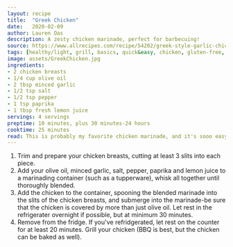 ```yaml
---
layout: recipe
title:  "Greek Chicken"
date:   2020-02-09
author: Lauren Oas
description: A zesty chicken marinade, perfect for barbecuing!
source: https://www.allrecipes.com/recipe/54202/greek-style-garlic-chicken-breast/
tags: [healthy/light, grill, basics, quick&easy, chicken, gluten-free, make-ahead]
image: assets/GreekChicken.jpg
ingredients:
- 2 chicken breasts
- 1/4 cup olive oil
- 2 tbsp minced garlic
- 1/2 tsp salt
- 1/2 tsp pepper
- 1 tsp paprika
- 1 tbsp fresh lemon juice
servings: 4 servings
preptime: 10 minutes, plus 30 minutes-24 hours
cooktime: 25 minutes
read: This is probably my favorite chicken marinade, and it's sooo easy! I generally triple this recipe, as it's delicious for any pre-cooked chicken recipe, and also makes a great sandwich! Mostly, I make this with my spinach rice recipe.
---
```

1. Trim and prepare your chicken breasts, cutting at least 3 slits into each piece.
2. Add your olive oil, minced garlic, salt, pepper, paprika and lemon juice to a marinading container (such as a tupperware), whisk all together until thoroughly blended.
3. Add the chicken to the container, spooning the blended marinade into the slits of the chicken breasts, and submerge into the marinade-be sure that the chicken is covered by more than just olive oil. Let rest in the refrigerater overnight if possible, but at minimum 30 minutes.
4. Remove from the fridge. If you've refridgerated, let rest on the counter for at least 20 minutes. Grill your chicken (BBQ is best, but the chicken can be baked as well).